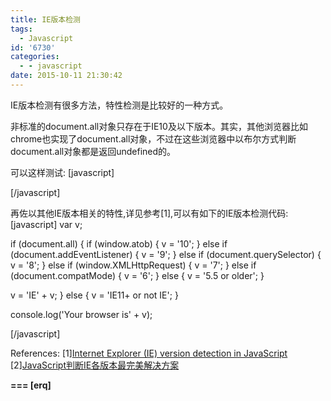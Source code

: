 ```yaml
---
title: IE版本检测
tags:
  - Javascript
id: '6730'
categories:
  - - javascript
date: 2015-10-11 21:30:42
---
```



<!-- more -->
IE版本检测有很多方法，特性检测是比较好的一种方式。

非标准的document.all对象只存在于IE10及以下版本。其实，其他浏览器比如chrome也实现了document.all对象，不过在这些浏览器中以布尔方式判断document.all对象都是返回undefined的。

可以这样测试:
\[javascript\]
<script>
if (!document.all) {
 console.log(typeof(document.all));
 console.log(document.all);
}
</script>
\[/javascript\]

再佐以其他IE版本相关的特性,详见参考\[1\],可以有如下的IE版本检测代码:
\[javascript\]
var v;

if (document.all) {
 if (window.atob) {
 v = '10';
 }
 else if (document.addEventListener) {
 v = '9';
 }
 else if (document.querySelector) {
 v = '8';
 }
 else if (window.XMLHttpRequest) {
 v = '7';
 }
 else if (document.compatMode) {
 v = '6';
 }
 else {
 v = '5.5 or older';
 }

 v = 'IE' + v;
}
else {
 v = 'IE11+ or not IE';
}

console.log('Your browser is' + v);

\[/javascript\]

References:
\[1\][Internet Explorer (IE) version detection in JavaScript](http://tanalin.com/en/articles/ie-version-js/)
\[2\][JavaScript判断IE各版本最完美解决方案](https://github.com/nioteam/jquery-plugins/issues/12)

**\===
\[erq\]**